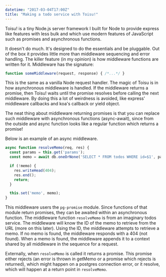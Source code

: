 ```yaml
---
datetime: "2017-03-04T17:00Z"
title: "Making a todo service with Toisu!"
---
```

Toisu! is a tiny Node.js server framework I built for Node to provide express
like features with less bulk and which use modern features of JavaScript such
as promises and asynchronous functions.

It doesn't do much. It's designed to do the essentials and be pluggable. Out of
the box it provides little more than middleware sequencing and error handling.
The killer feature (in my opinion) is how middleware functions are written for
it. Middleware has the signature:

```javascript
function someMiddleware(request, response) { /*...*/ }
```

This is the same as a vanilla Node request handler. The magic of Toisu is in how
asynchronous middleware is handled. If the middleware returns a promise, then
Toisu! waits until the promise resolves before calling the next middleware. By
doing this a lot of weirdness is avoided, like express' middleware callbacks
and koa's callback or yield object.

The neat thing about middleware returning promises is that you can replace such
middleware with asynchronous functions (async-await), since from the outside
and async function looks like a regular function which returns a promise!

Below is an example of an async middleware.

```javascript
async function resolveMemo(req, res) {
  const params = this.get('params');
  const memo = await db.oneOrNone('SELECT * FROM todos WHERE id=$1', params.id);

  if (!memo) {
    res.writeHead(404);
    res.end();
    return;
  }

  this.set('memo', memo);
}
```

This middleware users the `pg-promise` module. Since functions of that module
return promises, they can be awaited within an asynchronous function. The
middleware function `resolveMemo` is from an imaginary todos service. The
middleware will know the ID of the memo to retrieve from the URL (more on this
later). Using the ID, the middleware attempts to retrieve a memo. If no memo is
found, the middleware responds with a 404 (not found). When a memo is found, the
middleware appends it to a context shared by all middleware in the sequence for
a request.

Externally, when `resolveMemo` is called it returns a promise. This promise
either rejects (an error is thrown in getMemo or a promise which rejects is
returned), which might happen on a postgres connection error, or it resolve,
which will happen at a return point in `resolveMemo`.

